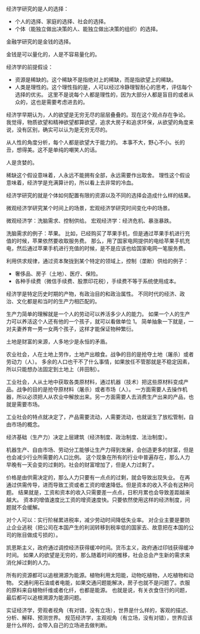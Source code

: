 经济学研究的是人的选择：
- 个人的选择、家庭的选择、社会的选择。
- 个体（能独立做出决策的人、能独立做出决策的组织）的选择。

金融学研究的是金钱的选择。

金钱是可以量化的，人是不容易量化的。

经济学的前提假设：
- 资源是稀缺的。这个稀缺不是指绝对上的稀缺，而是指欲望上的稀缺。
- 人类是理性的。这个理性指的是，人可以经过冷静理智耐心的思考，评估每个选择的优劣。
  这里不是说每个人都是理性的，因为大部分人都是盲目的或者从众的，这也是需要考虑进去的。

经济学早期认为，人的欲望是无穷无尽的层层叠叠的。现在这个观点存在争论。
我觉得，物质欲望和精神欲望都算欲望，追求大房子和追求环保，从欲望的角度来说，没有区别，确实可以认为是无穷无尽的。

从人性的角度分析，每个人都是欲望大于能力的。
本事不大，野心不小。长的丑，想得美。这不是单纯的嘲笑人的话。

人是贪婪的。

稀缺这个假设意味着，人永远不能拥有全部，永远需要作出取舍。
理性这个假设意味着，经济学是充满算计的，所以看上去非常的冷血。

经济学研究的就是个体如何配置有限的资源以及不同的选择会造成什么样的结果。

微观经济学研究某个时间上的场景，宏观经济学研究时间变化中的场景。

微观经济学：洗脑需求、控制供给。
宏观经济学：经济危机、暴涨暴跌。

洗脑需求的例子：苹果。
比如，已经购买了苹果手机，但是通过苹果手机进行充值的时候，苹果依然要收取服务费。
那么，用了国家电网提供的电给苹果手机充电，然后通过苹果手机进行充值的时候，是不是应该也给国家电网一笔服务费。

利用供求规律，通过资本聚拢到某个特定的领域上，控制（垄断）供给的例子：
- 奢侈品、房子（土地）、医疗、保险。
- 各种手续费（微信手续费、股票印花税），手续费不等于系统使用成本。

经济学是特定历史时期的产物，有政治目的和政治属性。
不同时代的经济、政治、文化都是和当时的生产力相匹配的。

生产力简单的理解就是一个人的劳动可以养活多少人的能力。
如果一个人的生产力可以养活这个人还有他的一个孩子，就可以看做单位 1。
简单抽象一下就是，一对夫妻养育一男一女两个孩子，这样才能保证物种繁衍。

土地是财富的来源，人多地少是永恒的矛盾。

农业社会，人在土地上劳作，土地产出粮食。战争的目的是抢夺土地（屠杀）或者劳动力（人）。
多余的人口也干不了什么事情，如果放任不管那就是不稳定因素，所以只能想办法固定到土地上（井田制）。

工业社会，人从土地中获取各类原材料，通过机器（技术）把这些原材料变成产品。战争的目的是抢夺原材料（屠杀）或者市场（人）。
一方面需要人去操作机器，所以必须把人从农业中解放出来。另一方面需要人去消费生产出来的产品，也就是需要市场。

工业社会的特点就决定了，产品需要流动，人需要流动，也就诞生了放松管制，自由市场的概念。

经济基础（生产力）决定上层建筑（经济制度、政治制度、法治制度）。

机器生产、自由市场、劳动分工能够让生产力得到发展，会创造更多的财富，但是也会减少行业所需要的人口比例。
这个现象在所有的行业中普遍存在，那么人力早晚有一天会变的过剩的。社会的财富增加了，但是人力过剩了。

价格是由供需决定的，那么人力只要有一点点的过剩，就会导致出现失业。
在再通过供需传导，进而导致工资或者工资的增速降低。但是资本的收入不会有这种问题。
结果就是，工资和资本的收入只需要差一点点，日积月累也会导致差距越来越大。
资本的增值速度比工资的增资速度快。只要依然使用这样的经济制度，问题就不会缓解。

对个人可以：实行阶梯累进税率，减少劳动时间降低失业率。
对企业主要是要防止企业逃税（把公司在本国产生的利润转移到税率低的国家去、故意把在本国的公司的账目做成亏损的）。

凯恩斯主义，政府通过调控经济获得缓冲时间。货币主义，政府通过印钱获得缓冲时间。
如果人的欲望是无穷的，那么随着时间的推移，社会总会产生新的需求来消化掉过剩的人力。

所有的资源都可以追根溯源为能源。植物利用太阳能，动物吃植物，人吃植物和动物。
交通利用石油或者电能，如果交通问题能解决，房子也就不是问题了。衣服的原料来自植物纤维或者化纤，也都是能源。
也就是说，有关衣食住行的问题，最后都可以追根溯源为能源问题。

实证经济学，旁观者视角（有对错，没有立场），世界是什么样的，客观的描述、分析、解释、预测世界。
规范经济学，主观视角（有立场，没有对错），世界应该是什么样的，会带入自己的立场进去做判断。

